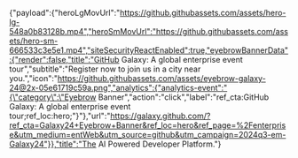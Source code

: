 {"payload":{"heroLgMovUrl":"https://github.githubassets.com/assets/hero-lg-548a0b83128b.mp4","heroSmMovUrl":"https://github.githubassets.com/assets/hero-sm-666533c3e5e1.mp4","siteSecurityReactEnabled":true,"eyebrowBannerData":{"render":false,"title":"GitHub Galaxy: A global enterprise event tour","subtitle":"Register now to join us in a city near you.","icon":"https://github.githubassets.com/assets/eyebrow-galaxy-24@2x-05e61719c59a.png","analytics":{"analytics-event":"{\"category\":\"Eyebrow Banner\",\"action\":\"click\",\"label\":\"ref_cta:GitHub Galaxy: A global enterprise event tour;ref_loc:hero;\"}"},"url":"https://galaxy.github.com/?ref_cta=Galaxy24+Eyebrow+Banner&ref_loc=hero&ref_page=%2Fenterprise&utm_medium=entWeb&utm_source=github&utm_campaign=2024q3-em-Galaxy24"}},"title":"The AI Powered Developer Platform."}
